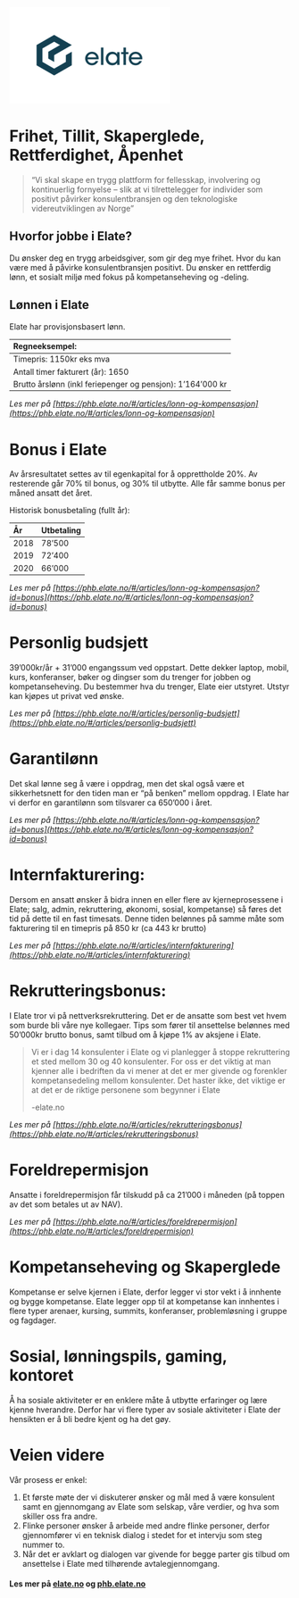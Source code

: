 ![Elate Logo](./images/logo.png)

# Frihet, Tillit, Skaperglede, Rettferdighet, Åpenhet
>“Vi skal skape en trygg plattform for fellesskap, involvering og kontinuerlig fornyelse – slik at vi tilrettelegger for individer som positivt påvirker konsulentbransjen og den teknologiske videreutviklingen av Norge”


## Hvorfor jobbe i Elate?
Du ønsker deg en trygg arbeidsgiver, som gir deg mye frihet. Hvor du kan være med å påvirke konsulentbransjen positivt. Du ønsker en rettferdig lønn, et sosialt miljø med fokus på kompetanseheving og -deling.

## Lønnen i Elate
Elate har provisjonsbasert lønn. 

| Regneeksempel: |
|:--|
| Timepris: 1150kr eks mva |
|  Antall timer fakturert (år): 1650 |
| Brutto årslønn (inkl feriepenger og pensjon): 1’164’000 kr |

 
*Les mer på [https://phb.elate.no/#/articles/lonn-og-kompensasjon](https://phb.elate.no/#/articles/lonn-og-kompensasjon)*

# Bonus i Elate
Av årsresultatet settes av til egenkapital for å opprettholde 20%. Av resterende går 70% til bonus, og 30% til utbytte. Alle får samme bonus per måned ansatt det året.

Historisk bonusbetaling (fullt år):

| År | Utbetaling |
|:--|:--|
| 2018 | 78’500 |
| 2019 | 72’400 |
| 2020 | 66’000 |

*Les mer på [https://phb.elate.no/#/articles/lonn-og-kompensasjon?id=bonus](https://phb.elate.no/#/articles/lonn-og-kompensasjon?id=bonus)*

# Personlig budsjett
39’000kr/år + 31’000 engangssum ved oppstart. Dette dekker laptop, mobil, kurs, konferanser, bøker og dingser som du trenger for jobben og kompetanseheving. Du bestemmer hva du trenger, Elate eier utstyret. Utstyr kan kjøpes ut privat ved ønske.

*Les mer på [https://phb.elate.no/#/articles/personlig-budsjett](https://phb.elate.no/#/articles/personlig-budsjett)*

# Garantilønn
Det skal lønne seg å være i oppdrag, men det skal også være et sikkerhetsnett for den tiden man er “på benken” mellom oppdrag. I Elate har vi derfor en garantilønn som tilsvarer ca 650’000 i året.

*Les mer på [https://phb.elate.no/#/articles/lonn-og-kompensasjon?id=bonus](https://phb.elate.no/#/articles/lonn-og-kompensasjon?id=bonus)*

# Internfakturering:
Dersom en ansatt ønsker å bidra innen en eller flere av kjerneprosessene i Elate; salg, admin, rekruttering, økonomi, sosial, kompetanse) så føres det tid på dette til en fast timesats. Denne tiden belønnes på samme måte som fakturering til en timepris på 850 kr (ca 443 kr brutto)

*Les mer på [https://phb.elate.no/#/articles/internfakturering](https://phb.elate.no/#/articles/internfakturering)*

# Rekrutteringsbonus:
I Elate tror vi på nettverksrekruttering. Det er de ansatte som best vet hvem som burde bli våre nye kollegaer. Tips som fører til ansettelse belønnes med 50’000kr brutto bonus, samt tilbud om å kjøpe 1% av aksjene i Elate.

>Vi er i dag 14 konsulenter i Elate og vi planlegger å stoppe rekruttering et sted mellom 30 og 40 konsulenter. For oss er det viktig at man kjenner alle i bedriften da vi mener at det er mer givende og forenkler kompetansedeling mellom konsulenter. Det haster ikke, det viktige er at det er de riktige personene som begynner i Elate 
>
>-elate.no

*Les mer på [https://phb.elate.no/#/articles/rekrutteringsbonus](https://phb.elate.no/#/articles/rekrutteringsbonus)*

# Foreldrepermisjon
Ansatte i foreldrepermisjon får tilskudd på ca 21’000 i måneden (på toppen av det som betales ut av NAV).

*Les mer på [https://phb.elate.no/#/articles/foreldrepermisjon](https://phb.elate.no/#/articles/foreldrepermisjon)*

# Kompetanseheving og Skaperglede
Kompetanse er selve kjernen i Elate, derfor legger vi stor vekt i å innhente og bygge kompetanse. Elate legger opp til at kompetanse kan innhentes i flere typer arenaer, kursing, summits, konferanser, problemløsning i gruppe og fagdager.

# Sosial, lønningspils, gaming, kontoret
Å ha sosiale aktiviteter er en enklere måte å utbytte erfaringer og lære kjenne hverandre. Derfor har vi flere typer av sosiale aktiviteter i Elate der hensikten er å bli bedre kjent og ha det gøy.

# Veien videre
Vår prosess er enkel:
1. Et første møte der vi diskuterer ønsker og mål med å være konsulent samt en
gjennomgang av Elate som selskap, våre verdier, og hva som skiller oss fra andre.
2. Flinke personer ønsker å arbeide med andre flinke personer, derfor gjennomfører vi
en teknisk dialog i stedet for et intervju som steg nummer to.
3. Når det er avklart og dialogen var givende for begge parter gis tilbud om ansettelse
i Elate med tilhørende avtalegjennomgang.


#### Les mer på [elate.no](https://elate.no) og [phb.elate.no](https://phb.elate.no)
